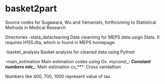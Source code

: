 # basket2part
Source codes for Sugawara, Wu and Yamanishi, forthcoming to Statistical Methods in Medical Research

Directories
-stata_datacleaning
Data clearning for MEPS data usign Stata. It requires H155.dta, which is found in MEPS homepage.

-basket_analysis
Basket analysis for cleaned data using Python

-main_estimation
Main estimation codes using Ox. 
myconst_***: Constant numbers
mle_***: Main estimation
cv_***: Cross varidattion

Numbers like 400, 700, 1000 represent value of tau.

